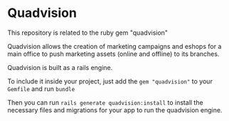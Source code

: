 # Quadvision

This repository is related to the ruby gem "quadvision"

Quadvision allows the creation of marketing campaigns and eshops for a main office to push marketing assets (online and offline) to its branches.

Quadvision is built as a rails engine.

To include it inside your project, just add the `gem "quadvision"` to your `Gemfile` and run `bundle`

Then you can run `rails generate quadvision:install` to install the necessary files and migrations for your app to run the quadvision engine.
